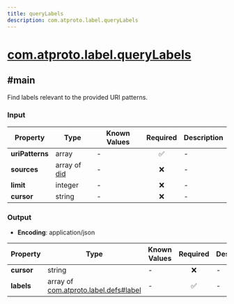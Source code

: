 ```yaml
---
title: queryLabels
description: com.atproto.label.queryLabels
---
```


# [com.atproto.label.queryLabels](https://github.com/myConsciousness/atproto.dart/blob/main/lexicons/com/atproto/label/queryLabels.json)

## #main

Find labels relevant to the provided URI patterns.

### Input

| Property | Type | Known Values | Required | Description |
| --- | --- | --- | :---: | --- |
| **uriPatterns** | array | - | ✅ | - |
| **sources** | array of [did](https://atproto.com/specs/did) | - | ❌ | - |
| **limit** | integer | - | ❌ | - |
| **cursor** | string | - | ❌ | - |

### Output

- **Encoding**: application/json

| Property | Type | Known Values | Required | Description |
| --- | --- | --- | :---: | --- |
| **cursor** | string | - | ❌ | - |
| **labels** | array of [com.atproto.label.defs#label](../../../../lexicons/com/atproto/label/defs.md#label) | - | ✅ | - |
